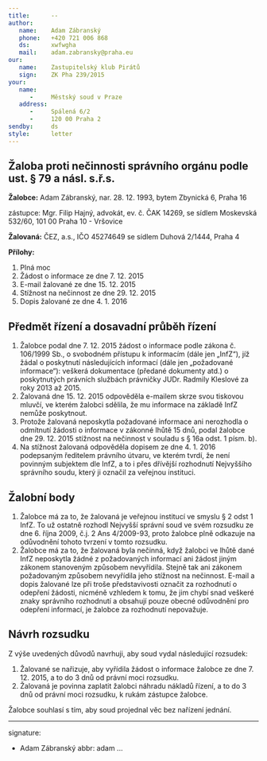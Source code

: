 ```yaml
---
title:      --
author:
   name:    Adam Zábranský
   phone:   +420 721 006 868
   ds:      xwfwgha
   mail:    adam.zabransky@praha.eu
our:
   name:    Zastupitelský klub Pirátů
   sign:    ZK Pha 239/2015
your:
   name:    
      -     Městský soud v Praze
   address:
      -     Spálená 6/2
      -     120 00 Praha 2
sendby:     ds
style:      letter
---
```


## Žaloba proti nečinnosti správního orgánu podle ust. § 79 a násl. s.ř.s.

**Žalobce:**   Adam Zábranský, nar. 28. 12. 1993, bytem Zbynická 6, Praha 16

zástupce:  Mgr. Filip Hajný, advokát, ev. č. ČAK 14269, se sídlem Moskevská 532/60, 101 00 Praha 10 - Vršovice

**Žalovaná:**  ČEZ, a.s., IČO 45274649 se sídlem Duhová 2/1444, Praha 4

**Přílohy:**

1. Plná moc
2. Žádost o informace ze dne 7. 12. 2015
3. E-mail žalované ze dne 15. 12. 2015
4. Stížnost na nečinnost ze dne 29. 12. 2015
5. Dopis žalované ze dne 4. 1. 2016

## Předmět řízení a dosavadní průběh řízení

1. Žalobce podal dne 7. 12. 2015 žádost o informace podle zákona č. 106/1999 Sb., o svobodném přístupu k informacím (dále jen „InfZ“), jíž žádal o poskytnutí následujících informací (dále jen „požadované informace“): veškerá dokumentace (předané dokumenty atd.) o poskytnutých právních službách právničky JUDr. Radmily Kleslové za roky 2013 až 2015.
2. Žalovaná dne 15. 12. 2015 odpověděla e-mailem skrze svou tiskovou mluvčí, ve kterém žalobci sdělila, že mu informace na základě InfZ nemůže poskytnout. 
3. Protože žalovaná neposkytla požadované informace ani nerozhodla o odmítnutí žádosti o informace v zákonné lhůtě 15 dnů, podal žalobce dne 29. 12. 2015 stížnost na nečinnost v souladu s § 16a odst. 1 písm. b).
4. Na stížnost žalovaná odpověděla dopisem ze dne 4. 1. 2016 podepsaným ředitelem právního útvaru, ve kterém tvrdí, že není povinným subjektem dle InfZ, a to i přes dřívější rozhodnutí Nejvyššího správního soudu, který ji označil za veřejnou instituci.

## Žalobní body

1. Žalobce má za to, že žalovaná je veřejnou institucí ve smyslu § 2 odst 1 InfZ. To už ostatně rozhodl Nejvyšší správní soud ve svém rozsudku ze dne 6. října 2009, č.j. 2 Ans 4/2009-93, proto žalobce plně odkazuje na odůvodnění tohoto tvrzení v tomto rozsudku.
2. Žalobce má za to, že žalovaná byla nečinná, když žalobci ve lhůtě dané InfZ neposkytla žádné z požadovaných informací ani žádost jiným zákonem stanoveným způsobem nevyřídila. Stejně tak ani zákonem požadovaným způsobem nevyřídila jeho stížnost na nečinnost. E-mail a dopis žalované lze při troše představivosti označit za rozhodnutí o odepření žádosti, nicméně vzhledem k tomu, že jim chybí snad veškeré znaky správního rozhodnutí a obsahují pouze obecné odůvodnění pro odepření informací, je žalobce za rozhodnutí nepovažuje.

## Návrh rozsudku

Z výše uvedených důvodů navrhuji, aby soud vydal následující rozsudek:

1. Žalované se nařizuje, aby vyřídila žádost o informace žalobce ze dne 7. 12. 2015, a to do 3 dnů od právní moci rozsudku.
2. Žalovaná je povinna zaplatit žalobci náhradu nákladů řízení, a to do 3 dnů od právní moci rozsudku, k rukám zástupce žalobce.

Žalobce souhlasí s tím, aby soud projednal věc bez nařízení jednání. 


---
signature:
  - Adam Zábranský
abbr:       adam
...